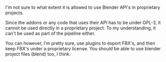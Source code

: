 I'm not sure to what extent it is allowed to use Blender API's in proprietary projects.

Since the addons or any code that uses their API has to be under GPL-3, it cannot be used directly in a proprietary project.
To my understanding, it can't be used as part of the pipeline either.

You can however, I'm pretty sure, use plugins to export FBX's, and then keep FBX's under a proprietary license.
You should be able to use blender project files (blend) too, I think.
